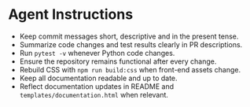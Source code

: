 # Agent Instructions

- Keep commit messages short, descriptive and in the present tense.
- Summarize code changes and test results clearly in PR descriptions.
- Run `pytest -v` whenever Python code changes.
- Ensure the repository remains functional after every change.
- Rebuild CSS with `npm run build:css` when front-end assets change.
- Keep all documentation readable and up to date.
- Reflect documentation updates in README and `templates/documentation.html` when relevant.
